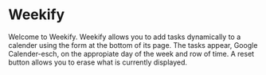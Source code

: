 # Weekify

Welcome to Weekify. Weekify allows you to add tasks dynamically to a calender using the form at the bottom of its page. The tasks appear, Google Calender-esch, on the appropiate day of the week and row of time. A reset button allows you to erase what is currently displayed. 
